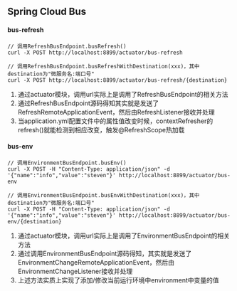 ## Spring Cloud Bus

#### bus-refresh

```text
// 调用RefreshBusEndpoint.busRefresh()
curl -X POST http://localhost:8899/actuator/bus-refresh

// 调用RefreshBusEndpoint.busRefreshWithDestination(xxx)，其中destination为"微服务名:端口号"
curl -X POST http://localhost:8899/actuator/bus-refresh/{destination}
```

1. 通过actuator模块，调用url实际上是调用了RefreshBusEndpoint的相关方法
2. 通过RefreshBusEndpoint源码得知其实就是发送了RefreshRemoteApplicationEvent，然后由RefreshListener接收并处理
3. 当application.yml配置文件中的属性值改变时候，contextRefresher的refresh()就能检测到相应改变，触发@RefreshScope热加载


#### bus-env

```text
// 调用EnvironmentBusEndpoint.busEnv()
curl -X POST -H "Content-Type: application/json" -d '{"name":"info","value":"steven"}' http://localhost:8899/actuator/bus-env

// 调用EnvironmentBusEndpoint.busEnvWithDestination(xxx)，其中destination为"微服务名:端口号"
curl -X POST -H "Content-Type: application/json" -d '{"name":"info","value":"steven"}' http://localhost:8899/actuator/bus-env/{destination}
```

1. 通过actuator模块，调用url实际上是调用了EnvironmentBusEndpoint的相关方法
2. 通过调用EnvironmentBusEndpoint源码得知，其实就是发送了EnvironmentChangeRemoteApplicationEvent，然后由EnvironmentChangeListener接收并处理
3. 上述方法实质上实现了添加/修改当前运行环境中environment中变量的值